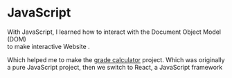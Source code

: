 # JavaScript <Badge type="tip" text="JS" />

With JavaScript, I learned how to interact with the Document Object Model (DOM) \
to make interactive Website .

Which helped me to make the [grade calculator](../projects/grades-calculator.md) project. Which was originally a pure
JavaScript project, then we switch to React, a JavaScript framework